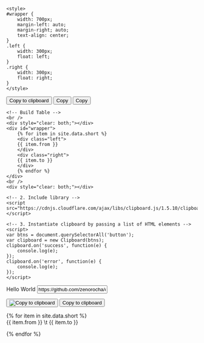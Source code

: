 ---
---
<html lang="en">
<head>
    <meta charset="UTF-8">
    <title>constructor-nodelist</title>

	<style>
	#wrapper {
		width: 700px;
		margin-left: auto;
		margin-right; auto;
		text-align: center;
	}
	.left {
		width: 300px;
		float: left;
	}
	.right {
		width: 300px;
		float: right;
	}
	</style>

</head>
<body>
    <!-- 1. Define some markup -->
    <button data-clipboard-text="test1">Copy to clipboard</button>
    <button data-clipboard-text="2">Copy</button>
    <button data-clipboard-text="3">Copy</button>

	<!-- Build Table -->
	<br />
	<div style="clear: both;"></div>
	<div id="wrapper">
		{% for item in site.data.short %}
		<div class="left">
		{{ item.from }}
		</div>
		<div class="right">
		{{ item.to }}
		</div>
		{% endfor %}
	</div>
	<br />
	<div style="clear: both;"></div>

    <!-- 2. Include library -->
    <script src="https://cdnjs.cloudflare.com/ajax/libs/clipboard.js/1.5.10/clipboard.min.js"></script>

    <!-- 3. Instantiate clipboard by passing a list of HTML elements -->
    <script>
    var btns = document.querySelectorAll('button');
    var clipboard = new Clipboard(btns);
    clipboard.on('success', function(e) {
        console.log(e);
    });
    clipboard.on('error', function(e) {
        console.log(e);
    });
    </script>
</body>
</html>


Hello World
<input id="foo" value="https://github.com/zenorocha/clipboard.js.git">

<!-- Trigger -->
<button class="btn" data-clipboard-target="#foo">
    <img src="assets/clippy.svg" alt="Copy to clipboard">
</button>

<button class="btn" data-clipboard-text="Just because you can doesn't mean you should — clipboard.js">
    Copy to clipboard
</button>


{% for item in site.data.short %}
<br />
{{ item.from }} \t {{ item.to }}


{% endfor %}
